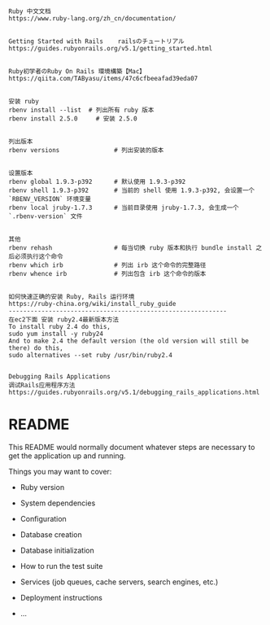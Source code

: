 ```

Ruby 中文文档
https://www.ruby-lang.org/zh_cn/documentation/


Getting Started with Rails    railsのチュートリアル
https://guides.rubyonrails.org/v5.1/getting_started.html


Ruby初学者のRuby On Rails 環境構築【Mac】
https://qiita.com/TAByasu/items/47c6cfbeeafad39eda07


安装 ruby
rbenv install --list  # 列出所有 ruby 版本
rbenv install 2.5.0     # 安装 2.5.0


列出版本
rbenv versions               # 列出安装的版本


设置版本
rbenv global 1.9.3-p392      # 默认使用 1.9.3-p392
rbenv shell 1.9.3-p392       # 当前的 shell 使用 1.9.3-p392, 会设置一个 `RBENV_VERSION` 环境变量
rbenv local jruby-1.7.3      # 当前目录使用 jruby-1.7.3, 会生成一个 `.rbenv-version` 文件


其他
rbenv rehash                 # 每当切换 ruby 版本和执行 bundle install 之后必须执行这个命令
rbenv which irb              # 列出 irb 这个命令的完整路径
rbenv whence irb             # 列出包含 irb 这个命令的版本


如何快速正确的安装 Ruby, Rails 运行环境
https://ruby-china.org/wiki/install_ruby_guide
------------------------------------------------------------
在ec2下面 安装 ruby2.4最新版本方法
To install ruby 2.4 do this, 
sudo yum install -y ruby24
And to make 2.4 the default version (the old version will still be there) do this, 
sudo alternatives --set ruby /usr/bin/ruby2.4


Debugging Rails Applications  
调试Rails应用程序方法
https://guides.rubyonrails.org/v5.1/debugging_rails_applications.html

```

# README

This README would normally document whatever steps are necessary to get the
application up and running.

Things you may want to cover:

* Ruby version

* System dependencies

* Configuration

* Database creation

* Database initialization

* How to run the test suite

* Services (job queues, cache servers, search engines, etc.)

* Deployment instructions

* ...


